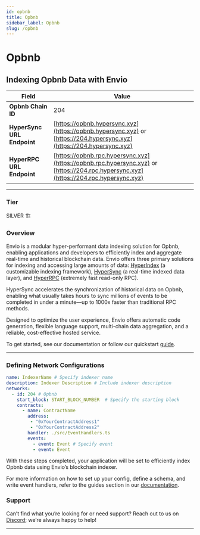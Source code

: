 ```yaml
---
id: opbnb
title: Opbnb
sidebar_label: Opbnb
slug: /opbnb
---
```


# Opbnb

## Indexing Opbnb Data with Envio

| **Field**                     | **Value**                                                                                          |
|-------------------------------|----------------------------------------------------------------------------------------------------|
| **Opbnb Chain ID**     | 204                                                                                            |
| **HyperSync URL Endpoint**    | [https://opbnb.hypersync.xyz](https://opbnb.hypersync.xyz) or [https://204.hypersync.xyz](https://204.hypersync.xyz) |
| **HyperRPC URL Endpoint**     | [https://opbnb.rpc.hypersync.xyz](https://opbnb.rpc.hypersync.xyz) or [https://204.rpc.hypersync.xyz](https://204.rpc.hypersync.xyz) |

---

### Tier

SILVER 🏗️

### Overview

Envio is a modular hyper-performant data indexing solution for Opbnb, enabling applications and developers to efficiently index and aggregate real-time and historical blockchain data. Envio offers three primary solutions for indexing and accessing large amounts of data: [HyperIndex](/docs/HyperIndex/overview) (a customizable indexing framework), [HyperSync](/docs/HyperSync/overview) (a real-time indexed data layer), and [HyperRPC](/docs/HyperSync/overview-hyperrpc) (extremely fast read-only RPC).

HyperSync accelerates the synchronization of historical data on Opbnb, enabling what usually takes hours to sync millions of events to be completed in under a minute—up to 1000x faster than traditional RPC methods.

Designed to optimize the user experience, Envio offers automatic code generation, flexible language support, multi-chain data aggregation, and a reliable, cost-effective hosted service.

To get started, see our documentation or follow our quickstart [guide](/docs/HyperIndex/contract-import).

---

### Defining Network Configurations

```yaml
name: IndexerName # Specify indexer name
description: Indexer Description # Include indexer description
networks:
  - id: 204 # Opbnb  
    start_block: START_BLOCK_NUMBER  # Specify the starting block
    contracts:
      - name: ContractName
        address:
         - "0xYourContractAddress1"
         - "0xYourContractAddress2"
        handler: ./src/EventHandlers.ts
        events:
          - event: Event # Specify event
          - event: Event
```

With these steps completed, your application will be set to efficiently index Opbnb data using Envio’s blockchain indexer.

For more information on how to set up your config, define a schema, and write event handlers, refer to the guides section in our [documentation](/docs/HyperIndex/configuration-file).

### Support

Can’t find what you’re looking for or need support? Reach out to us on [Discord](https://discord.com/invite/Q9qt8gZ2fX); we’re always happy to help!

---
